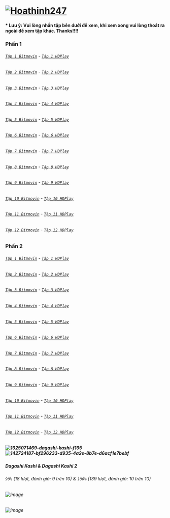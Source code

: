 # [![Hoathinh247](https://user-images.githubusercontent.com/75318518/141947432-f818d463-e399-4827-9d0d-1c5385968d8e.png)](https://admin1509.github.io/hoathinh247tv.com/)
#### * Lưu ý: Vui lòng nhấn tập bên dưới để xem, khi xem xong vui lòng thoát ra ngoài để xem tập khác. Thanks!!!!

### Phần 1
###### [`Tập 1 Bitmovin`](https://bitly.com/3kFxDHF) - [`Tập 1 HDPlay`](https://bitly.com/3cn9hO9)
###### [`Tập 2 Bitmovin`](https://bitly.com/3wYhxxQ) - [`Tập 2 HDPlay`](https://bitly.com/3HveHF7)
###### [`Tập 3 Bitmovin`](https://bitly.com/3FrR9iy) - [`Tập 3 HDPlay`](https://bitly.com/3qLDP4w)
###### [`Tập 4 Bitmovin`](https://bitly.com/30wb4hR) - [`Tập 4 HDPlay`](https://bitly.com/3wVXfVv)
###### [`Tập 5 Bitmovin`](https://bitly.com/30FSfbO) - [`Tập 5 HDPlay`](https://bitly.com/3wZxYtJ)
###### [`Tập 6 Bitmovin`](https://bitly.com/3csLIDG) - [`Tập 6 HDPlay`](https://bitly.com/3kOQ10N)
###### [`Tập 7 Bitmovin`](https://bitly.com/3oMrBGx) - [`Tập 7 HDPlay`](https://bitly.com/3CxPq9V)
###### [`Tập 8 Bitmovin`](https://bitly.com/3ntFv0H) - [`Tập 8 HDPlay`](https://bitly.com/3nuuex2)
###### [`Tập 9 Bitmovin`](https://bitly.com/3crCF5Y) - [`Tập 9 HDPlay`](https://bitly.com/32mdT5H)
###### [`Tập 10 Bitmovin`](https://bitly.com/3CuPNBT) - [`Tập 10 HDPlay`](https://bitly.com/3FqIXPC)
###### [`Tập 11 Bitmovin`](https://bitly.com/3nvDvF1) - [`Tập 11 HDPlay`](https://bitly.com/3CzcPYu)
###### [`Tập 12 Bitmovin`](https://bitly.com/3x50NF5) - [`Tập 12 HDPlay`](https://bitly.com/3DyERVp)
### Phần 2
###### [`Tập 1 Bitmovin`](https://bitly.com/3nzwZNu) - [`Tập 1 HDPlay`](https://bitly.com/30I3AIx)
###### [`Tập 2 Bitmovin`](https://bitly.com/3CBkTYy) - [`Tập 2 HDPlay`](https://bitly.com/3kROIOD)
###### [`Tập 3 Bitmovin`](https://bitly.com/3oI7ARk) - [`Tập 3 HDPlay`](https://bitly.com/3ctWv0t)
###### [`Tập 4 Bitmovin`](https://bitly.com/2Z5ttBc) - [`Tập 4 HDPlay`](https://bitly.com/3Fww1rF)
###### [`Tập 5 Bitmovin`](https://bitly.com/3DE2Emz) - [`Tập 5 HDPlay`](https://bitly.com/30L4zrb)
###### [`Tập 6 Bitmovin`](https://bitly.com/30NyNda) - [`Tập 6 HDPlay`](https://bitly.com/3qUMqlv)
###### [`Tập 7 Bitmovin`](https://bitly.com/3CBGIr4) - [`Tập 7 HDPlay`](https://bitly.com/3kUWjMy)
###### [`Tập 8 Bitmovin`](https://bitly.com/3cxOLe4) - [`Tập 8 HDPlay`](https://bitly.com/3x609ar)
###### [`Tập 9 Bitmovin`](https://bitly.com/3kUYQ9w) - [`Tập 9 HDPlay`](https://bitly.com/3Fz6v4Z)
###### [`Tập 10 Bitmovin`](https://bitly.com/) - [`Tập 10 HDPlay`](https://bitly.com/)
###### [`Tập 11 Bitmovin`](https://bitly.com/) - [`Tập 11 HDPlay`](https://bitly.com/)
###### [`Tập 12 Bitmovin`](https://bitly.com/) - [`Tập 12 HDPlay`](https://bitly.com/)

##### ![1625071469-dagashi-kashi-f165](https://user-images.githubusercontent.com/75318518/142188877-a5942764-86ec-4a29-8d45-9f64e2c1536b.jpg)![142724187-bf296233-d935-4a2e-8b7e-d6acf1e7bebf](https://user-images.githubusercontent.com/75318518/142724242-74cbbf42-c85b-4e85-bfeb-3b90c671b765.png)
##### Dagashi Kashi & Dagashi Kashi 2
###### `90%` (18 lượt, đánh giá: 9 trên 10) & `100%` (139 lượt, đánh giá: 10 trên 10)
###### ![image](https://user-images.githubusercontent.com/75318518/142189130-515f74d9-83ab-4199-92af-91cdeddde627.png)
###### ![image](https://user-images.githubusercontent.com/75318518/142724288-c58e703b-fd31-472d-a031-a726f08c5942.png)

